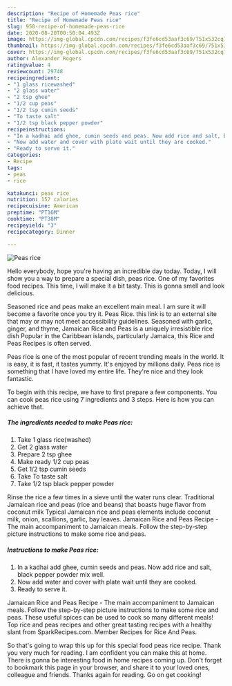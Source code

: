 ```yaml
---
description: "Recipe of Homemade Peas rice"
title: "Recipe of Homemade Peas rice"
slug: 950-recipe-of-homemade-peas-rice
date: 2020-08-20T00:50:04.493Z
image: https://img-global.cpcdn.com/recipes/f3fe6cd53aaf3c69/751x532cq70/peas-rice-recipe-main-photo.jpg
thumbnail: https://img-global.cpcdn.com/recipes/f3fe6cd53aaf3c69/751x532cq70/peas-rice-recipe-main-photo.jpg
cover: https://img-global.cpcdn.com/recipes/f3fe6cd53aaf3c69/751x532cq70/peas-rice-recipe-main-photo.jpg
author: Alexander Rogers
ratingvalue: 4
reviewcount: 29748
recipeingredient:
- "1 glass ricewashed"
- "2 glass water"
- "2 tsp ghee"
- "1/2 cup peas"
- "1/2 tsp cumin seeds"
- "To taste salt"
- "1/2 tsp black pepper powder"
recipeinstructions:
- "In a kadhai add ghee, cumin seeds and peas. Now add rice and salt, black pepper powder mix well."
- "Now add water and cover with plate wait until they are cooked."
- "Ready to serve it."
categories:
- Recipe
tags:
- peas
- rice

katakunci: peas rice 
nutrition: 157 calories
recipecuisine: American
preptime: "PT16M"
cooktime: "PT38M"
recipeyield: "3"
recipecategory: Dinner

---
```



![Peas rice](https://img-global.cpcdn.com/recipes/f3fe6cd53aaf3c69/751x532cq70/peas-rice-recipe-main-photo.jpg)

Hello everybody, hope you're having an incredible day today. Today, I will show you a way to prepare a special dish, peas rice. One of my favorites food recipes. This time, I will make it a bit tasty. This is gonna smell and look delicious.

Seasoned rice and peas make an excellent main meal. I am sure it will become a favorite once you try it. Peas Rice. this link is to an external site that may or may not meet accessibility guidelines. Seasoned with garlic, ginger, and thyme, Jamaican Rice and Peas is a uniquely irresistible rice dish Popular in the Caribbean islands, particularly Jamaica, this Rice and Peas Recipes is often served.

Peas rice is one of the most popular of recent trending meals in the world. It is easy, it is fast, it tastes yummy. It's enjoyed by millions daily. Peas rice is something that I have loved my entire life. They're nice and they look fantastic.


To begin with this recipe, we have to first prepare a few components. You can cook peas rice using 7 ingredients and 3 steps. Here is how you can achieve that.

<!--inarticleads1-->

##### The ingredients needed to make Peas rice:

1. Take 1 glass rice(washed)
1. Get 2 glass water
1. Prepare 2 tsp ghee
1. Make ready 1/2 cup peas
1. Get 1/2 tsp cumin seeds
1. Take To taste salt
1. Take 1/2 tsp black pepper powder


Rinse the rice a few times in a sieve until the water runs clear. Traditional Jamaican rice and peas (rice and beans) that boasts huge flavor from coconut milk Typical Jamaican rice and peas elements include coconut milk, onion, scallions, garlic, bay leaves. Jamaican Rice and Peas Recipe - The main accompaniment to Jamaican meals. Follow the step-by-step picture instructions to make some rice and peas. 

<!--inarticleads2-->

##### Instructions to make Peas rice:

1. In a kadhai add ghee, cumin seeds and peas. Now add rice and salt, black pepper powder mix well.
1. Now add water and cover with plate wait until they are cooked.
1. Ready to serve it.


Jamaican Rice and Peas Recipe - The main accompaniment to Jamaican meals. Follow the step-by-step picture instructions to make some rice and peas. These useful spices can be used to cook so many different meals! Top rice and peas recipes and other great tasting recipes with a healthy slant from SparkRecipes.com. Member Recipes for Rice And Peas. 

So that's going to wrap this up for this special food peas rice recipe. Thank you very much for reading. I am confident you can make this at home. There is gonna be interesting food in home recipes coming up. Don't forget to bookmark this page in your browser, and share it to your loved ones, colleague and friends. Thanks again for reading. Go on get cooking!

